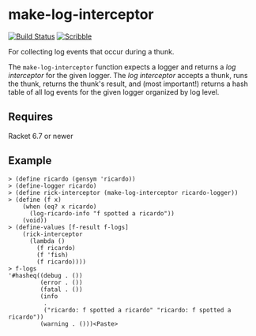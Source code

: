 make-log-interceptor
===
[![Build Status](https://travis-ci.org/bennn/make-log-interceptor.svg)](https://travis-ci.org/bennn/make-log-interceptor)
[![Scribble](https://img.shields.io/badge/Docs-Scribble-blue.svg)](http://docs.racket-lang.org/make-log-interceptor/index.html)

For collecting log events that occur during a thunk.

The `make-log-interceptor` function expects a logger and returns a
  _log interceptor_ for the given logger.
The _log interceptor_ accepts a thunk, runs the thunk, returns the thunk's
 result, and (most important!) returns a hash table of all log events for
 the given logger organized by log level.


Requires
---

Racket 6.7 or newer


Example
---

```
> (define ricardo (gensym 'ricardo))
> (define-logger ricardo)
> (define rick-interceptor (make-log-interceptor ricardo-logger))
> (define (f x)
    (when (eq? x ricardo)
      (log-ricardo-info "f spotted a ricardo"))
    (void))
> (define-values [f-result f-logs]
    (rick-interceptor
      (lambda ()
        (f ricardo)
        (f 'fish)
        (f ricardo))))
> f-logs
'#hasheq((debug . ())
         (error . ())
         (fatal . ())
         (info
          .
          ("ricardo: f spotted a ricardo" "ricardo: f spotted a ricardo"))
         (warning . ()))<Paste>
```
